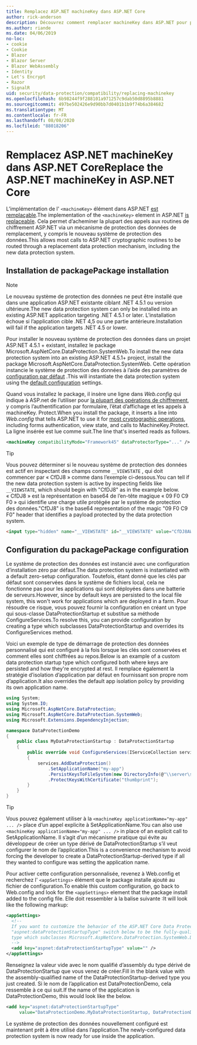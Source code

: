 ```yaml
---
title: Remplacez ASP.NET machineKey dans ASP.NET Core
author: rick-anderson
description: Découvrez comment remplacer machineKey dans ASP.NET pour permettre l’utilisation d’un système de protection des données nouveau et plus sécurisé.
ms.author: riande
ms.date: 04/06/2019
no-loc:
- cookie
- Cookie
- Blazor
- Blazor Server
- Blazor WebAssembly
- Identity
- Let's Encrypt
- Razor
- SignalR
uid: security/data-protection/compatibility/replacing-machinekey
ms.openlocfilehash: 6b98244f9f288101a971257c9dab50d8895b8881
ms.sourcegitcommit: 497be502426e9d90bb7d0401b1b9f74b6a384682
ms.translationtype: MT
ms.contentlocale: fr-FR
ms.lasthandoff: 08/08/2020
ms.locfileid: "88018206"
---
```

# <a name="replace-the-aspnet-machinekey-in-aspnet-core"></a><span data-ttu-id="7681b-103">Remplacez ASP.NET machineKey dans ASP.NET Core</span><span class="sxs-lookup"><span data-stu-id="7681b-103">Replace the ASP.NET machineKey in ASP.NET Core</span></span>

<a name="compatibility-replacing-machinekey"></a>

<span data-ttu-id="7681b-104">L’implémentation de l' `<machineKey>` élément dans ASP.NET [est remplaçable](https://blogs.msdn.microsoft.com/webdev/2012/10/23/cryptographic-improvements-in-asp-net-4-5-pt-2/).</span><span class="sxs-lookup"><span data-stu-id="7681b-104">The implementation of the `<machineKey>` element in ASP.NET [is replaceable](https://blogs.msdn.microsoft.com/webdev/2012/10/23/cryptographic-improvements-in-asp-net-4-5-pt-2/).</span></span> <span data-ttu-id="7681b-105">Cela permet d’acheminer la plupart des appels aux routines de chiffrement ASP.NET via un mécanisme de protection des données de remplacement, y compris le nouveau système de protection des données.</span><span class="sxs-lookup"><span data-stu-id="7681b-105">This allows most calls to ASP.NET cryptographic routines to be routed through a replacement data protection mechanism, including the new data protection system.</span></span>

## <a name="package-installation"></a><span data-ttu-id="7681b-106">Installation de package</span><span class="sxs-lookup"><span data-stu-id="7681b-106">Package installation</span></span>

> [!NOTE]
> <span data-ttu-id="7681b-107">Le nouveau système de protection des données ne peut être installé que dans une application ASP.NET existante ciblant .NET 4.5.1 ou version ultérieure.</span><span class="sxs-lookup"><span data-stu-id="7681b-107">The new data protection system can only be installed into an existing ASP.NET application targeting .NET 4.5.1 or later.</span></span> <span data-ttu-id="7681b-108">L’installation échoue si l’application cible .NET 4,5 ou une partie antérieure.</span><span class="sxs-lookup"><span data-stu-id="7681b-108">Installation will fail if the application targets .NET 4.5 or lower.</span></span>

<span data-ttu-id="7681b-109">Pour installer le nouveau système de protection des données dans un projet ASP.NET 4.5.1 + existant, installez le package Microsoft.AspNetCore.DataProtection.SystemWeb.</span><span class="sxs-lookup"><span data-stu-id="7681b-109">To install the new data protection system into an existing ASP.NET 4.5.1+ project, install the package Microsoft.AspNetCore.DataProtection.SystemWeb.</span></span> <span data-ttu-id="7681b-110">Cette opération instancie le système de protection des données à l’aide des paramètres de [configuration par défaut](xref:security/data-protection/configuration/default-settings) .</span><span class="sxs-lookup"><span data-stu-id="7681b-110">This will instantiate the data protection system using the [default configuration](xref:security/data-protection/configuration/default-settings) settings.</span></span>

<span data-ttu-id="7681b-111">Quand vous installez le package, il insère une ligne dans *Web.config* qui indique à ASP.net de l’utiliser pour [la plupart des opérations de chiffrement](https://blogs.msdn.microsoft.com/webdev/2012/10/23/cryptographic-improvements-in-asp-net-4-5-pt-2/), y compris l’authentification par formulaire, l’état d’affichage et les appels à machineKey. Protect.</span><span class="sxs-lookup"><span data-stu-id="7681b-111">When you install the package, it inserts a line into *Web.config* that tells ASP.NET to use it for [most cryptographic operations](https://blogs.msdn.microsoft.com/webdev/2012/10/23/cryptographic-improvements-in-asp-net-4-5-pt-2/), including forms authentication, view state, and calls to MachineKey.Protect.</span></span> <span data-ttu-id="7681b-112">La ligne insérée est lue comme suit.</span><span class="sxs-lookup"><span data-stu-id="7681b-112">The line that's inserted reads as follows.</span></span>

```xml
<machineKey compatibilityMode="Framework45" dataProtectorType="..." />
```

>[!TIP]
> <span data-ttu-id="7681b-113">Vous pouvez déterminer si le nouveau système de protection des données est actif en inspectant des champs comme `__VIEWSTATE` , qui doit commencer par « CfDJ8 » comme dans l’exemple ci-dessous.</span><span class="sxs-lookup"><span data-stu-id="7681b-113">You can tell if the new data protection system is active by inspecting fields like `__VIEWSTATE`, which should begin with "CfDJ8" as in the example below.</span></span> <span data-ttu-id="7681b-114">« CfDJ8 » est la représentation en base64 de l’en-tête magique « 09 F0 C9 F0 » qui identifie une charge utile protégée par le système de protection des données.</span><span class="sxs-lookup"><span data-stu-id="7681b-114">"CfDJ8" is the base64 representation of the magic "09 F0 C9 F0" header that identifies a payload protected by the data protection system.</span></span>

```html
<input type="hidden" name="__VIEWSTATE" id="__VIEWSTATE" value="CfDJ8AWPr2EQPTBGs3L2GCZOpk...">
```

## <a name="package-configuration"></a><span data-ttu-id="7681b-115">Configuration du package</span><span class="sxs-lookup"><span data-stu-id="7681b-115">Package configuration</span></span>

<span data-ttu-id="7681b-116">Le système de protection des données est instancié avec une configuration d’installation zéro par défaut.</span><span class="sxs-lookup"><span data-stu-id="7681b-116">The data protection system is instantiated with a default zero-setup configuration.</span></span> <span data-ttu-id="7681b-117">Toutefois, étant donné que les clés par défaut sont conservées dans le système de fichiers local, cela ne fonctionne pas pour les applications qui sont déployées dans une batterie de serveurs.</span><span class="sxs-lookup"><span data-stu-id="7681b-117">However, since by default keys are persisted to the local file system, this won't work for applications which are deployed in a farm.</span></span> <span data-ttu-id="7681b-118">Pour résoudre ce risque, vous pouvez fournir la configuration en créant un type qui sous-classe DataProtectionStartup et substitue sa méthode ConfigureServices.</span><span class="sxs-lookup"><span data-stu-id="7681b-118">To resolve this, you can provide configuration by creating a type which subclasses DataProtectionStartup and overrides its ConfigureServices method.</span></span>

<span data-ttu-id="7681b-119">Voici un exemple de type de démarrage de protection des données personnalisé qui est configuré à la fois lorsque les clés sont conservées et comment elles sont chiffrées au repos.</span><span class="sxs-lookup"><span data-stu-id="7681b-119">Below is an example of a custom data protection startup type which configured both where keys are persisted and how they're encrypted at rest.</span></span> <span data-ttu-id="7681b-120">Il remplace également la stratégie d’isolation d’application par défaut en fournissant son propre nom d’application.</span><span class="sxs-lookup"><span data-stu-id="7681b-120">It also overrides the default app isolation policy by providing its own application name.</span></span>

```csharp
using System;
using System.IO;
using Microsoft.AspNetCore.DataProtection;
using Microsoft.AspNetCore.DataProtection.SystemWeb;
using Microsoft.Extensions.DependencyInjection;

namespace DataProtectionDemo
{
    public class MyDataProtectionStartup : DataProtectionStartup
    {
        public override void ConfigureServices(IServiceCollection services)
        {
            services.AddDataProtection()
                .SetApplicationName("my-app")
                .PersistKeysToFileSystem(new DirectoryInfo(@"\\server\share\myapp-keys\"))
                .ProtectKeysWithCertificate("thumbprint");
        }
    }
}
```

>[!TIP]
> <span data-ttu-id="7681b-121">Vous pouvez également utiliser à la `<machineKey applicationName="my-app" ... />` place d’un appel explicite à SetApplicationName.</span><span class="sxs-lookup"><span data-stu-id="7681b-121">You can also use `<machineKey applicationName="my-app" ... />` in place of an explicit call to SetApplicationName.</span></span> <span data-ttu-id="7681b-122">Il s’agit d’un mécanisme pratique qui évite au développeur de créer un type dérivé de DataProtectionStartup s’il veut configurer le nom de l’application.</span><span class="sxs-lookup"><span data-stu-id="7681b-122">This is a convenience mechanism to avoid forcing the developer to create a DataProtectionStartup-derived type if all they wanted to configure was setting the application name.</span></span>

<span data-ttu-id="7681b-123">Pour activer cette configuration personnalisée, revenez à Web.config et recherchez l' `<appSettings>` élément que le package installe ajouté au fichier de configuration.</span><span class="sxs-lookup"><span data-stu-id="7681b-123">To enable this custom configuration, go back to Web.config and look for the `<appSettings>` element that the package install added to the config file.</span></span> <span data-ttu-id="7681b-124">Elle doit ressembler à la balise suivante :</span><span class="sxs-lookup"><span data-stu-id="7681b-124">It will look like the following markup:</span></span>

```xml
<appSettings>
  <!--
  If you want to customize the behavior of the ASP.NET Core Data Protection stack, set the
  "aspnet:dataProtectionStartupType" switch below to be the fully-qualified name of a
  type which subclasses Microsoft.AspNetCore.DataProtection.SystemWeb.DataProtectionStartup.
  -->
  <add key="aspnet:dataProtectionStartupType" value="" />
</appSettings>
```

<span data-ttu-id="7681b-125">Renseignez la valeur vide avec le nom qualifié d’assembly du type dérivé de DataProtectionStartup que vous venez de créer.</span><span class="sxs-lookup"><span data-stu-id="7681b-125">Fill in the blank value with the assembly-qualified name of the DataProtectionStartup-derived type you just created.</span></span> <span data-ttu-id="7681b-126">Si le nom de l’application est DataProtectionDemo, cela ressemble à ce qui suit.</span><span class="sxs-lookup"><span data-stu-id="7681b-126">If the name of the application is DataProtectionDemo, this would look like the below.</span></span>

```xml
<add key="aspnet:dataProtectionStartupType"
     value="DataProtectionDemo.MyDataProtectionStartup, DataProtectionDemo" />
```

<span data-ttu-id="7681b-127">Le système de protection des données nouvellement configuré est maintenant prêt à être utilisé dans l’application.</span><span class="sxs-lookup"><span data-stu-id="7681b-127">The newly-configured data protection system is now ready for use inside the application.</span></span>
